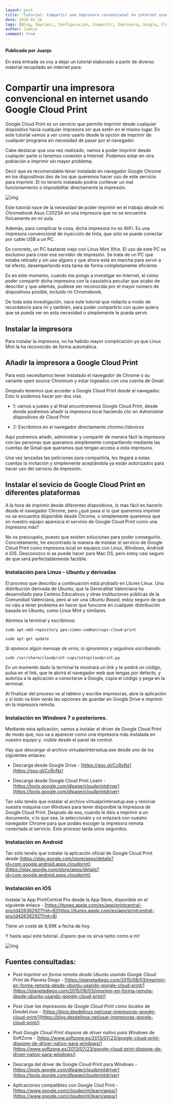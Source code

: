 ```yaml
---
layout: post
title: "Tutorial: Compartir una impresora convencional en internet usando Google Cloud Print"
date: 2018-02-26
tags: [Blog, Imprimir, Configuración, Compartir, Impresora, Google, Cloud, Print, Googlecloudprint]
author: Juanjo
comment: true
---
```


#### Publicado por Juanjo

En esta entrada os voy a dejar un tutorial elaborado a partir de diverso material recopilado en internet para:

# Compartir una impresora convencional en internet usando Google Cloud Print

Google Cloud Print es un servicio que permite imprimir desde cualquier dispositivo hacia cualquier impresora sin que estén en el mismo lugar. En este tutorial vamos a ver como usarlo desde la opción de imprimir de cualquier programa sin necesidad de pasar por el navegador.

Cabe destacar que una vez realizado, vamos a poder imprimir desde cualquier parte si tenemos conexión a Internet. Podemos estar en otra población e imprimir sin mayor problema. 

Decir que es recomendable tener instalado en navegador Google Chrome en los dispositivos des de los que queremos hacer uso de este servicio para imprimir. El no tenerlo instalado podría conllevar un mal funcionamiento o imposibilitar directamente la impresión.

![img](http://1.bp.blogspot.com/-Krwl1gHqkqM/VMqIUO_OC7I/AAAAAAAAALU/A91JMxrvMLg/s1600/google-cloud-print1.png)

Este tutorial nace de la necesidad de poder imprimir en el trabajo desde mi Chromebook Asus C202SA en una impresora que no se encuentra físicamente en mi aula.

Además, para complicar la cosa, dicha impresora no es WiFi. Es una impresora convencional de inyección de tinta, que sólo se puede conectar por cable USB a un PC. 

En concreto, un PC bastante viejo con Linux Mint Xfce. El uso de este PC es exclusivo para crear ese servidor de impresión. Se trata de un PC que estaba retirado y sin uso alguno y que ahora está en marcha para servir a tal efecto, desempeñando esta tarea de forma completamente eficiente.

Es en este momento, cuando me pongo a investigar en Internet, el cómo poder compartir dicha impresora con la casuística peculiar que acabo de describir y que además, pudiese ser reconocida por el mayor número de dispositivos posible, incluido mi Chromebook.

De toda esta investigación, nace este tutorial que redacto a modo de recordatorio para mi y también, para poder compartirlo con quien quiera que se pueda ver en esta necesidad o simplemente le pueda servir.


## Instalar la impresora

Para instalar la impresora, no ha habido mayor complicación ya que Linux Mint la ha reconocido de forma automática.

## Añadir la impresora a Google Cloud Print

Para esto necesitamos tener instalado el navegador de Chrome o su variante open source Chromium y estar logeados con una cuenta de Gmail.

Después tenemos que acceder a Google Cloud Print desde el navegador. Esto lo podemos hacer por dos vías.

- 1: vamos a justes y al final encontraremos Google Cloud Print, desde donde podremos añadir la impresora local haciendo clic en *Administrar dispositivos de Cloud Print*

- 2: Escribimos en el navegador directamente *chrome://devices*

Aquí podremos añadir, administrar y compartir de manera fácil la impresora con las personas que queramos simplemente compartiendo mediante las cuentas de Gmail que queramos que tengan acceso a esta impresora.

Una vez lanzadas las peticiones para compartirla, les llegará a estas cuentas la invitación y simplemente aceptándola ya están autorizados para hacer uso del servicio de impresión.

## Instalar el sevicio de Google Cloud Print en diferentes plataformas

A la hora de imprimir desde diferentes dispositivos, lo más fácil es hacerlo desde el navegador Chrome, pero ¿qué pasa si lo que queremos imprimir no se encuentra disponible desde Chrome, o simplemente queremos que en nuestro equipo aparezca el servivio de Google Cloud Print como una impresora más?

No os preocupéis, puesto que existen soluciones para poder conseguirlo. Concretamente, he encontrado la manera de instalar el servicio de Google Cloud Print como impresora local en equipos con Linux, Windows, Android e iOS. Desconozco si se puede hacer para Mac OS, pero estoy casi seguro de que será perfectablemente factible.

### Instalación para Linux - Ubuntu y derivadas

El proceso que describo a continuación está probado en Lliurex Linux. Una distribución derivada de Ubuntu, que la Generalitat Valenciana ha desarrollado para Centros Educativos y otras instituciones públicas de la Comunidad Valenciana, pero al ser una *Ubuntu Based*, estoy seguro de que no váis a tener problema en hacer que funcione en cualquier distribución basada en Ubuntu, como Linux Mint y similares.

Abrimos la terminal y escribimos:

```
sudo apt-add-repository ppa:simon-cadman/cups-cloud-print
```

```
sudo apt-get update
```

*Si aparece algún mensaje de error, lo ignoramos y seguimos escribiendo:*

```
sudo /usr/share/cloudprint-cups/setupcloudprint.py
```
En un momento dado la terminal te mostrará un link y te pedirá un código, pulsa en el link, que te abrirá el navegador web que tengas por defecto, y autoriza a la aplicación a conectarse a Google, copia el código y pega en la terminal.

Al finalizar del proceso ve al tablero y escribe impresoras, abre la aplicación y si todo va bien verás las opciones de guardar en Google Drive e imprimir en la impresora remota.



### Instalación en Windows 7 o posteriores.

Mediante esta aplicación, vamos a instalar el driver de Google Cloud Print de modo que, nos va a aparecer como una impresora más instalada en nuestro equipo y, visible desde el panel de control.

Hay que descargar el archivo virtualprintersetup.exe desde uno de los siguientes enlaces:

- Descarga desde Google Drive - [https://goo.gl/CcRvNz](https://goo.gl/CcRvNz)

-  Descarga desde Google Cloud Print Learn -
 [https://tools.google.com/dlpage/cloudprintdriver](https://tools.google.com/dlpage/cloudprintdriver)

Tan sólo tenéis que instalar el archivo virtualprintersetup.exe y reiniciar vuestra máquina con Windows para tener disponible la impresora de Google Cloud Print. Después de eso, cuando le déis a imprimir a un documento, o lo que sea, la seleccionáis y os enlazará con vuestro navegador Chrome para que podáis escoger la impresora remota conectada al servicio. Este proceso tarda unos segundos. 


### Instalación en Android

Tan sólo tenéis que instalar la aplicación oficial de Google Cloud Print desde [https://play.google.com/store/apps/details?id=com.google.android.apps.cloudprint](https://play.google.com/store/apps/details?id=com.google.android.apps.cloudprint)

### Instalación en iOS

Instalar la App PrintCentral Pro desde la App Store, disponible en el siguiente enlace - [https://itunes.apple.com/es/app/printcentral-pro/id426362921?mt=8](https://itunes.apple.com/es/app/printcentral-pro/id426362921?mt=8)

Tiene un coste de 8,99€ a fecha de hoy. 


Y hasta aquí este tutorial. ¡Espero que os sirva tanto como a mi!


![img](http://www.fotonostra.com/digital/fotos/cloudprint1.jpg)


## Fuentes consultadas:

- Post *Imprimir en forma remota desde Ubuntu usando Google Cloud Print* de Planeta Diego - [https://planetadiego.com/2015/08/03/imprimir-en-forma-remota-desde-ubuntu-usando-google-cloud-print/](https://planetadiego.com/2015/08/03/imprimir-en-forma-remota-desde-ubuntu-usando-google-cloud-print/)

- Post *Usar las impresoras de Google Cloud Print como locales* de DesdeLinux - [https://blog.desdelinux.net/usar-impresoras-google-cloud-print/](https://blog.desdelinux.net/usar-impresoras-google-cloud-print/)

- Post *Google Cloud Print dispone de driver nativo para Windows* de SoftZone - [https://www.softzone.es/2013/07/23/google-cloud-print-dispone-de-driver-nativo-para-windows/](https://www.softzone.es/2013/07/23/google-cloud-print-dispone-de-driver-nativo-para-windows/)

- Descarga del driver de Google Cloud Print para Windows -
  [https://tools.google.com/dlpage/cloudprintdriver](https://tools.google.com/dlpage/cloudprintdriver)

- Aplicaciones compatibles con Google Clod Print -  [https://www.google.com/cloudprint/learn/apps/](https://www.google.com/cloudprint/learn/apps/)